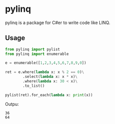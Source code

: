 # pylinq
pylinq is a package for C#er to write code like LINQ.

## Usage
```python
from pylinq import pylist
from pylinq import enumerable
  
e = enumerable([1,2,3,4,5,6,7,8,9,0])
  
ret = e.where(lambda x: x % 2 == 0)\
        .select(lambda x: x * x)\
        .where(lambda x: 30 < x)\
        .to_list()
  
pylist(ret).for_each(lambda x: print(x))
```
Outpu:
```
36
64
```

